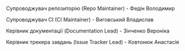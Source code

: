 Супроводжувач репозиторію (Repo Maintainer) - Федін Володимир

Супроводжувач CI (CI Maintainer) - Виговський Владислав 

Керівник документації (Documentation Lead) - Зінченко Вероніка

Керівник трекера завдань (Issue Tracker Lead) - Ковтонюк Анастасія
